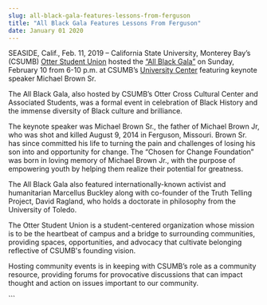 ```yaml
---
slug: all-black-gala-features-lessons-from-ferguson
title: "All Black Gala Features Lessons From Ferguson"
date: January 01 2020
---
```


 
<p>
  SEASIDE, Calif., Feb. 11, 2019 – California State University, Monterey Bay’s
  (CSUMB) <a href="https://csumb.edu/osu">Otter Student Union</a> hosted the
  <a
    href="https://csumb.edu/osu/union-programming-board/all-black-gala-2019-lessons-ferguson"
    >“All Black Gala”</a
  >
  on Sunday, February 10 from 6-10 p.m. at CSUMB’s
  <a href="https://csumb.edu/directory/buildings/university-center"
    >University Center</a
  >
  featuring keynote speaker Michael Brown Sr.
</p>
<p>
  The All Black Gala, also hosted by CSUMB’s Otter Cross Cultural Center and
  Associated Students, was a formal event in celebration of Black History and
  the immense diversity of Black culture and brilliance.
</p>
<p>
  The keynote speaker was Michael Brown Sr., the father of Michael Brown Jr, who
  was shot and killed August 9, 2014 in Ferguson, Missouri. Brown Sr. has since
  committed his life to turning the pain and challenges of losing his son into
  and opportunity for change. The “Chosen for Change Foundation” was born in
  loving memory of Michael Brown Jr., with the purpose of empowering youth by
  helping them realize their potential for greatness.
</p>
<p>
  The All Black Gala also featured internationally-known activist and
  humanitarian Marcellus Buckley along with co-founder of the Truth Telling
  Project, David Ragland, who holds a doctorate in philosophy from the
  University of Toledo.
</p>
<p>
  The Otter Student Union is a student-centered organization whose mission is to
  be the heartbeat of campus and a bridge to surrounding communities, providing
  spaces, opportunities, and advocacy that cultivate belonging reflective of
  CSUMB's founding vision.
</p>
<p>
  Hosting community events is in keeping with CSUMB’s role as a community
  resource, providing forums for provocative discussions that can impact thought
  and action on issues important to our community.
</p>
```
